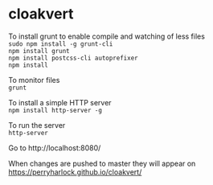 # cloakvert

To install grunt to enable compile and watching of less files  
`sudo npm install -g grunt-cli`  
`npm install grunt`  
`npm install postcss-cli autoprefixer`  
`npm install`

To monitor files  
`grunt`  

To install a simple HTTP server  
`npm install http-server -g`  

To run the server  
`http-server`  

Go to http://localhost:8080/

When changes are pushed to master they will appear on
https://perryharlock.github.io/cloakvert/
